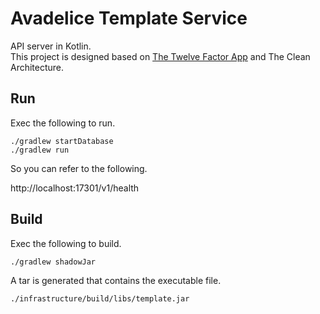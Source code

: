 # Avadelice Template Service 

API server in Kotlin.  
This project is designed based on [The Twelve Factor App](https://12factor.net/) and The Clean Architecture.

## Run

Exec the following to run.

```shell
./gradlew startDatabase
./gradlew run
```

So you can refer to the following.

http://localhost:17301/v1/health

## Build

Exec the following to build.

```shell
./gradlew shadowJar
```

A tar is generated that contains the executable file.

```shell
./infrastructure/build/libs/template.jar
```
